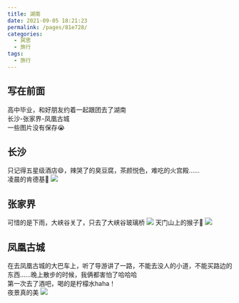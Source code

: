 ```yaml
---
title: 湖南
date: 2021-09-05 18:21:23
permalink: /pages/81e728/
categories:
  - 冥思
  - 旅行
tags:
  - 旅行
---
```


## 写在前面
高中毕业，和好朋友约着一起跟团去了湖南
<br>
长沙-张家界-凤凰古城
<br>
一些图片没有保存😭

## 长沙
只记得五星级酒店😄，辣哭了的臭豆腐，茶颜悦色，难吃的火宫殿......
<br>
凌晨的肯德基🍟
![](https://i.loli.net/2021/09/05/NHJuDtcCqm48x9s.jpg)

## 张家界
可惜的是下雨，大峡谷关了，只去了大峡谷玻璃桥
![](https://i.loli.net/2021/09/05/ODjwYL1K6Ib3qCn.jpg)
天门山上的猴子🐒
![](https://i.loli.net/2021/09/05/J6EMsq7wNFtSiUy.jpg)
## 凤凰古城
在去凤凰古城的大巴车上，听了导游讲了一路，不能去没人的小道，不能买路边的东西......晚上散步的时候，我俩都害怕了哈哈哈
<br>
第一次去了酒吧，喝的是柠檬水haha！
<br>
夜景真的美
![](https://i.loli.net/2021/09/05/njPQOTyu3NCW7zh.jpg)
